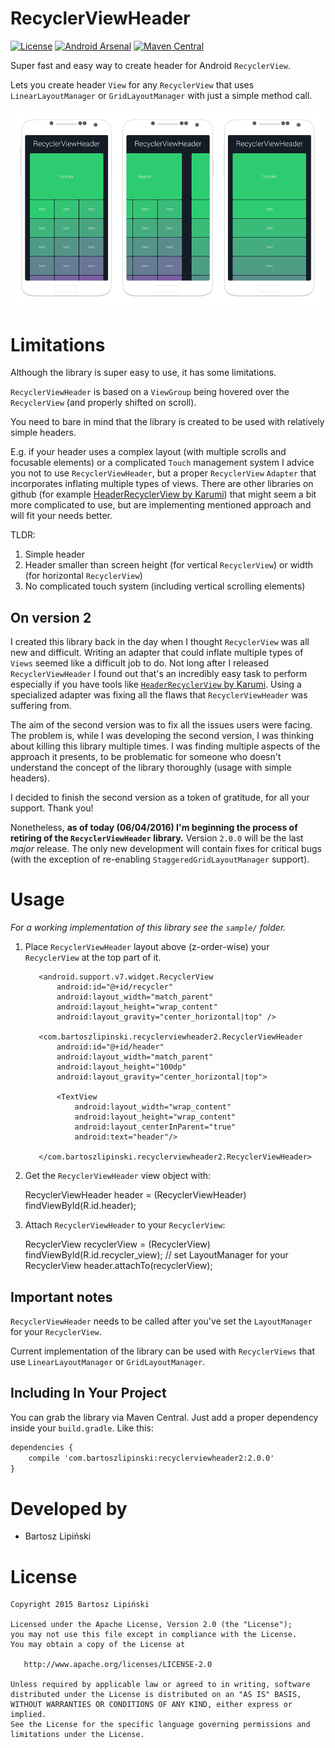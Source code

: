 RecyclerViewHeader
==================

[![License](https://img.shields.io/github/license/blipinsk/RecyclerViewHeader.svg?style=flat)](https://www.apache.org/licenses/LICENSE-2.0)
[![Android Arsenal](https://img.shields.io/badge/Android%20Arsenal-RecyclerViewHeader-green.svg?style=flat)](http://android-arsenal.com/details/1/1853)
[![Maven Central](https://img.shields.io/maven-central/v/com.bartoszlipinski/recyclerviewheader2.svg)](http://gradleplease.appspot.com/#recyclerviewheader2)

Super fast and easy way to create header for Android `RecyclerView`.

Lets you create header `View` for any `RecyclerView` that uses `LinearLayoutManager` or `GridLayoutManager` with just a simple method call.

![ ](/RecyclerViewHeader.png)

Limitations
===========
Although the library is super easy to use, it has some limitations.

`RecyclerViewHeader` is based on a `ViewGroup` being hovered over the `RecyclerView` (and properly shifted on scroll).

You need to bare in mind that the library is created to be used with relatively simple headers.

E.g. if your header uses a complex layout (with multiple scrolls and focusable elements) or a complicated `Touch` management system I advice you not to use `RecyclerViewHeader`, but a proper `RecyclerView` `Adapter` that incorporates inflating multiple types of views.
There are other libraries on github (for example [HeaderRecyclerView by Karumi][1]) that might seem a bit more complicated to use, but are implementing mentioned approach and will fit your needs better.

TLDR:

  1. Simple header
  2. Header smaller than screen height (for vertical `RecyclerView`) or width (for horizontal `RecyclerView`)
  3. No complicated touch system (including vertical scrolling elements)
  
On version 2
------------
I created this library back in the day when I thought `RecyclerView` was all new and difficult. Writing an adapter that could inflate multiple types of `Views` seemed like a difficult job to do.
Not long after I released `RecyclerViewHeader` I found out that's an incredibly easy task to perform especially if you have tools like [`HeaderRecyclerView` by Karumi][1].
Using a specialized adapter was fixing all the flaws that `RecyclerViewHeader` was suffering from.

The aim of the second version was to fix all the issues users were facing. The problem is, while I was developing the second version, I was thinking about killing this library multiple times. 
I was finding multiple aspects of the approach it presents, to be problematic for someone who doesn't understand the concept of the library thoroughly (usage with simple headers).

I decided to finish the second version as a token of gratitude, for all your support. Thank you!

Nonetheless, **as of today (06/04/2016) I'm beginning the process of retiring of the `RecyclerViewHeader` library.**
Version `2.0.0` will be the last *major* release. The only new development will contain fixes for critical bugs (with the exception of re-enabling `StaggeredGridLayoutManager` support).

Usage
=====
*For a working implementation of this library see the `sample/` folder.*

  1. Place `RecyclerViewHeader` layout above (z-order-wise) your `RecyclerView` at the top part of it.

        <FrameLayout
            android:layout_width="match_parent"
            android:layout_height="wrap_content">

            <android.support.v7.widget.RecyclerView
                android:id="@+id/recycler"
                android:layout_width="match_parent"
                android:layout_height="wrap_content"
                android:layout_gravity="center_horizontal|top" />

            <com.bartoszlipinski.recyclerviewheader2.RecyclerViewHeader
                android:id="@+id/header"
                android:layout_width="match_parent"
                android:layout_height="100dp"
                android:layout_gravity="center_horizontal|top">

                <TextView
                    android:layout_width="wrap_content"
                    android:layout_height="wrap_content"
                    android:layout_centerInParent="true"
                    android:text="header"/>

            </com.bartoszlipinski.recyclerviewheader2.RecyclerViewHeader>

        </FrameLayout>

  2. Get the `RecyclerViewHeader` view object with:

        RecyclerViewHeader header = (RecyclerViewHeader) findViewById(R.id.header);

  3. Attach `RecyclerViewHeader` to your `RecyclerView`:

        RecyclerView recyclerView = (RecyclerView) findViewById(R.id.recycler_view);
        // set LayoutManager for your RecyclerView
        header.attachTo(recyclerView);


Important notes
---------------

`RecyclerViewHeader` needs to be called after you've set the `LayoutManager` for your `RecyclerView`.

Current implementation of the library can be used with `RecyclerViews` that use `LinearLayoutManager` or `GridLayoutManager`.


Including In Your Project
-------------------------
You can grab the library via Maven Central. Just add a proper dependency inside your `build.gradle`. Like this:

```xml
dependencies {
    compile 'com.bartoszlipinski:recyclerviewheader2:2.0.0'
}
```

Developed by
============
 * Bartosz Lipiński

License
=======

    Copyright 2015 Bartosz Lipiński
    
    Licensed under the Apache License, Version 2.0 (the "License");
    you may not use this file except in compliance with the License.
    You may obtain a copy of the License at

       http://www.apache.org/licenses/LICENSE-2.0

    Unless required by applicable law or agreed to in writing, software
    distributed under the License is distributed on an "AS IS" BASIS,
    WITHOUT WARRANTIES OR CONDITIONS OF ANY KIND, either express or implied.
    See the License for the specific language governing permissions and
    limitations under the License.


 [1]: https://github.com/Karumi/HeaderRecyclerView
